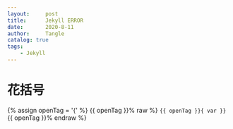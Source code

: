 ```yaml
---
layout:     post
title:      Jekyll ERROR
date:       2020-8-11
author:     Tangle
catalog: true
tags:
    - Jekyll
---
```


# 花括号

{% assign openTag = '{' %}
    {{ openTag }}% raw %}
    ```
    {{ openTag }}{ var }}
    ```
    {{ openTag }}% endraw %}
